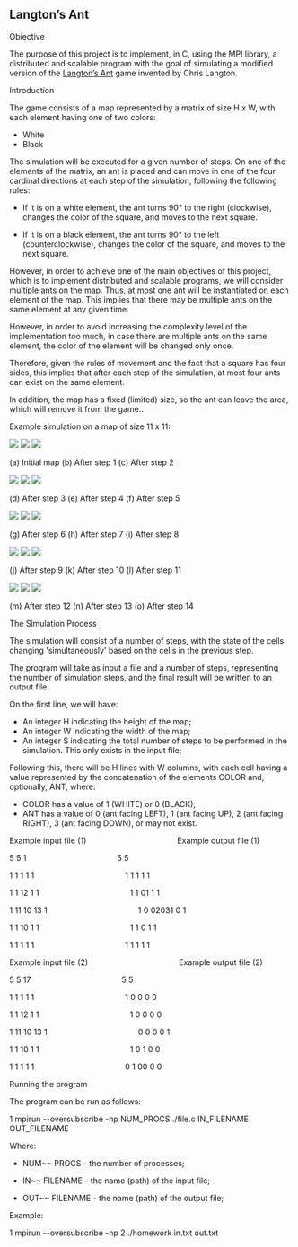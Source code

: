 ﻿## Langton’s Ant

Obiective

The purpose of this project is to implement, in C, using the MPI library, a distributed and scalable program with the goal of simulating a modified version of the [Langton’s Ant](https://en.wikipedia.org/wiki/Langton%27s_ant) game invented by Chris Langton.

Introduction

The game consists of a map represented by a matrix of size H x W, with each element having one of two colors:

- White
- Black

The simulation will be executed for a given number of steps. On one of the elements of the matrix, an ant is placed and can move in one of the four cardinal directions at each step of the simulation, following the following rules:

- If it is on a white element, the ant turns 90° to the right (clockwise), changes the color of the square, and moves to the next square.

- If it is on a black element, the ant turns 90° to the left (counterclockwise), changes the color of the square, and moves to the next square.

However, in order to achieve one of the main objectives of this project, which is to implement distributed and scalable programs, we will consider multiple ants on the map. Thus, at most one ant will be instantiated on each element of the map. This implies that there may be multiple ants on the same element at any given time.

However, in order to avoid increasing the complexity level of the implementation too much, in case there are multiple ants on the same element, the color of the element will be changed only once.

Therefore, given the rules of movement and the fact that a square has four sides, this implies that after each step of the simulation, at most four ants can exist on the same element.

In addition, the map has a fixed (limited) size, so the ant can leave the area, which will remove it from the game..

Example simulation on a map of size 11 x 11:

![](Img/Aspose.Words.c228c6cd-f4b1-4828-bfd5-832dc8c94403.002.png) ![](Img/Aspose.Words.c228c6cd-f4b1-4828-bfd5-832dc8c94403.003.png) ![](Img/Aspose.Words.c228c6cd-f4b1-4828-bfd5-832dc8c94403.004.png)

(a) Initial map  (b) After step 1   (c) After step 2

![](Img/Aspose.Words.c228c6cd-f4b1-4828-bfd5-832dc8c94403.005.png) ![](Img/Aspose.Words.c228c6cd-f4b1-4828-bfd5-832dc8c94403.006.png) ![](Img/Aspose.Words.c228c6cd-f4b1-4828-bfd5-832dc8c94403.007.png)

(d) After step 3  (e) After step 4   (f) After step 5

![](Img/Aspose.Words.c228c6cd-f4b1-4828-bfd5-832dc8c94403.008.png) ![](Img/Aspose.Words.c228c6cd-f4b1-4828-bfd5-832dc8c94403.009.png) ![](Img/Aspose.Words.c228c6cd-f4b1-4828-bfd5-832dc8c94403.010.png)

(g) After step 6  (h) After step 7   (i) After step 8

![](Img/Aspose.Words.c228c6cd-f4b1-4828-bfd5-832dc8c94403.011.png) ![](Img/Aspose.Words.c228c6cd-f4b1-4828-bfd5-832dc8c94403.012.png) ![](Img/Aspose.Words.c228c6cd-f4b1-4828-bfd5-832dc8c94403.013.png)

(j) After step 9  (k) After step 10   (l) After step 11

![](Img/Aspose.Words.c228c6cd-f4b1-4828-bfd5-832dc8c94403.014.png) ![](Img/Aspose.Words.c228c6cd-f4b1-4828-bfd5-832dc8c94403.015.png) ![](Img/Aspose.Words.c228c6cd-f4b1-4828-bfd5-832dc8c94403.016.png)

(m) After step 12  (n) After step 13   (o) After step 14

The Simulation Process

The simulation will consist of a number of steps, with the state of the cells changing 'simultaneously' based on the cells in the previous step.

The program will take as input a file and a number of steps, representing the number of simulation steps, and the final result will be written to an output file.

On the first line, we will have:

- An integer H indicating the height of the map;
- An integer W indicating the width of the map;
- An integer S indicating the total number of steps to be performed in the simulation. This only exists in the input file;

Following this, there will be H lines with W columns, with each cell having a value represented by the concatenation of the elements COLOR and, optionally, ANT, where:

- COLOR has a value of 1 (WHITE) or 0 (BLACK);
- ANT has a value of 0 (ant facing LEFT), 1 (ant facing UP), 2 (ant facing RIGHT), 3 (ant facing DOWN), or may not exist.

Example input file (1) &emsp;&emsp;&emsp;&emsp;&emsp;&emsp;&emsp;&emsp;&emsp;&emsp;&emsp;   Example output file (1)

5 5 1 &emsp;&emsp;&emsp;&emsp;&emsp;&emsp;&emsp;&emsp;&emsp;&emsp;&emsp;   5 5

1 1 1 1 1 &emsp;&emsp;&emsp;&emsp;&emsp;&emsp;&emsp;&emsp;&emsp;&emsp;&emsp;   1 1 1 1 1

1 1 12 1 1 &emsp;&emsp;&emsp;&emsp;&emsp;&emsp;&emsp;&emsp;&emsp;&emsp;&emsp;   1 1 01 1 1

1 11 10 13 1 &emsp;&emsp;&emsp;&emsp;&emsp;&emsp;&emsp;&emsp;&emsp;&emsp;&emsp;   1 0 02031 0 1

1 1 10 1 1 &emsp;&emsp;&emsp;&emsp;&emsp;&emsp;&emsp;&emsp;&emsp;&emsp;&emsp;   1 1 0 1 1

1 1 1 1 1 &emsp;&emsp;&emsp;&emsp;&emsp;&emsp;&emsp;&emsp;&emsp;&emsp;&emsp;   1 1 1 1 1


Example input file (2) &emsp;&emsp;&emsp;&emsp;&emsp;&emsp;&emsp;&emsp;&emsp;&emsp;&emsp;   Example output file (2)

5 5 17 &emsp;&emsp;&emsp;&emsp;&emsp;&emsp;&emsp;&emsp;&emsp;&emsp;&emsp;   5 5

1 1 1 1 1 &emsp;&emsp;&emsp;&emsp;&emsp;&emsp;&emsp;&emsp;&emsp;&emsp;&emsp;   1 0 0 0 0

1 1 12 1 1 &emsp;&emsp;&emsp;&emsp;&emsp;&emsp;&emsp;&emsp;&emsp;&emsp;&emsp;   1 0 0 0 0

1 11 10 13 1 &emsp;&emsp;&emsp;&emsp;&emsp;&emsp;&emsp;&emsp;&emsp;&emsp;&emsp;   0 0 0 0 1

1 1 10 1 1 &emsp;&emsp;&emsp;&emsp;&emsp;&emsp;&emsp;&emsp;&emsp;&emsp;&emsp;   1 0 1 0 0

1 1 1 1 1 &emsp;&emsp;&emsp;&emsp;&emsp;&emsp;&emsp;&emsp;&emsp;&emsp;&emsp;   0 1 00 0 0

Running the program

The program can be run as follows:

1 mpirun --oversubscribe -np NUM_PROCS ./file.c IN_FILENAME OUT_FILENAME

Where:

- NUM~~ PROCS - the number of processes;
- IN~~ FILENAME - the name (path) of the input file;

- OUT~~ FILENAME - the name (path) of the output file;

Example:

1 mpirun --oversubscribe -np 2 ./homework in.txt out.txt
